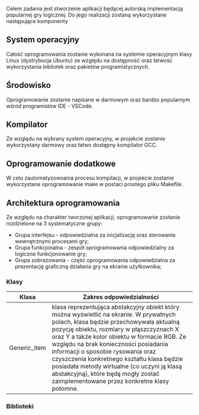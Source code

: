 
Celem zadania jest stworzenie aplikacji będącej autorską implementacją popularnej gry logicznej. Do jego realizacji zostaną wykorzystane następujące komponenty

## System operacyjny
Całość oprogramowania zostanie wykonana na systemie operacyjnym klasy Linux (dystrybucja Ubuntu) ze względu na dostępność oraz łatwość wykorzystania bibliotek oraz pakietów programistycznych.

## Środowisko
Oprogramowanie zostanie napisane w darmowym oraz bardzo popularnym wśród programistów IDE - VSCode. 

## Kompilator
Ze względu na wybrany system operacyjny, w projekcie zostanie wykorzystany darmowy oraz łatwo dostępny kompilator GCC.

## Oprogramowanie dodatkowe
W celu zautomatyzowoania procesu kompilacji, w projekcie zostanie wykorzystane oprogramowanie make w postaci prostego pliku Makefile.

## Architektura oprogramowania

Ze względu na charakter tworzonej aplikacji, oprogramowanie zostanie rozdzielone na 3 systematyczne grupy:
* Grupa interfejsu - odpowiedzialna za inicjalizację oraz sterowanie wewnętrznymi procesami gry;
* Grupa funkcjonalna - zespół oprogramowania odpowiedzialny za logiczne funkcjonowanie gry;
* Grupa zobrazowania - część oprogramowania odpowiedzialna za prezentację graficzną działania gry na ekranie użytkownika;

### Klasy

Klasa | Zakres odpowiedzialności
--- | ---
Generic_item | klasa reprezentująca abstakcyjny obiekt który można wyświetlić na ekranie. W prywatnych polach, klasa będzie przechowywała aktualną pozycję obiektu, rozmiary w płąszczyznach X oraz Y a także kolor obiektu w formacie RGB. Ze względu na brak konieczności posiadania informacji o sposobie rysowania oraz czyszczenia konkretnego kształtu  klasa będzie posiadała metody wirtualne (co  uczyni ją klasą abstakcyjną), które będą mogły zostać zaimplementowane przez konkretne klasy potomne.

### Biblioteki








